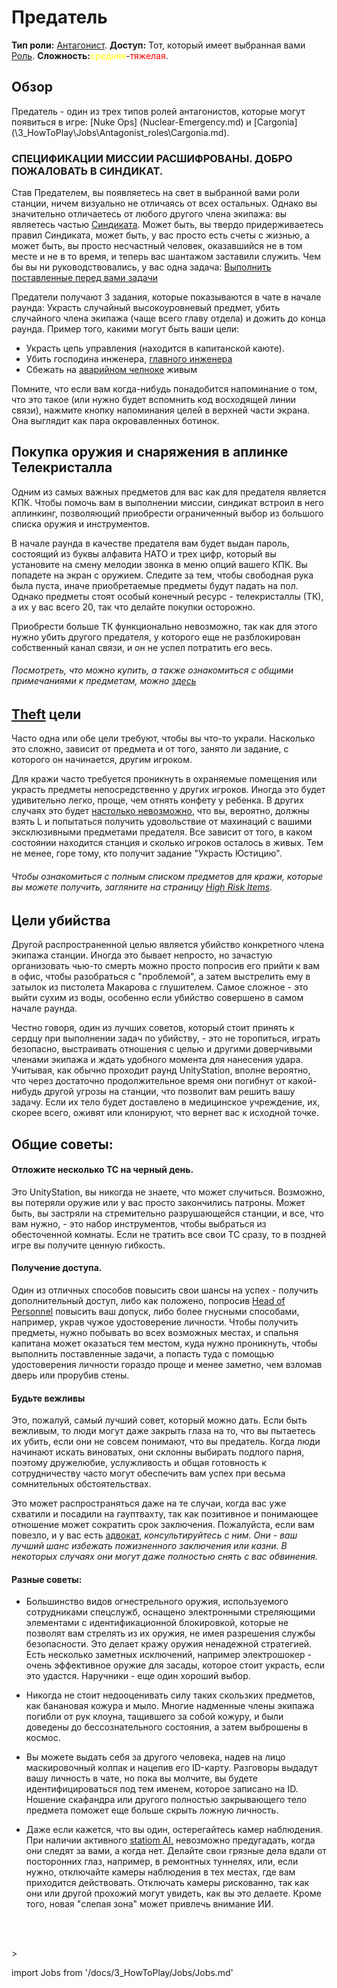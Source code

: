 # Предатель
**Тип роли:** <font color="Red">[Антагонист](\3_HowToPlay\Jobs\Antagonist_roles\Antagonist_roles.md)</font>. **Доступ:** Тот, который имеет выбранная вами [Роль](\3_HowToPlay\Jobs\Jobs.md). **Сложность:**<font color="Yellow">средняя</font>-<font color="Red">тяжелая</font>.


## Обзор

Предатель - один из трех типов ролей антагонистов, которые могут появиться в игре: [Nuke Ops] (Nuclear-Emergency.md) и [Cargonia] (\3_HowToPlay\Jobs\Antagonist_roles\Cargonia.md).


### СПЕЦИФИКАЦИИ МИССИИ РАСШИФРОВАНЫ. ДОБРО ПОЖАЛОВАТЬ В СИНДИКАТ.

Став Предателем, вы появляетесь на свет в выбранной вами роли станции, ничем визуально не отличаясь от всех остальных. Однако вы значительно отличаетесь от любого другого члена экипажа: вы являетесь частью [Синдиката](\4_Univers\Lore\Groups.md). Может быть, вы твердо придерживаетесь правил Синдиката, может быть, у вас просто есть счеты с жизнью, а может быть, вы просто несчастный человек, оказавшийся не в том месте и не в то время, и теперь вас шантажом заставили служить. Чем бы вы ни руководствовались, у вас одна задача: [Выполнить поставленные перед вами задачи](\4_Univers\Other\Jokes\So-close-to-impossible-that-it-might-as-well-not-even-exist.md)

Предатели получают 3 задания, которые показываются в чате в начале раунда: Украсть случайный высокоуровневый предмет, убить случайного члена экипажа (чаще всего главу отдела) и дожить до конца раунда. Пример того, какими могут быть ваши цели:

- Украсть цепь управления (находится в капитанской каюте).
- Убить господина инженера, [главного инженера](\3_HowToPlay\Jobs\Engineering_roles\Chief-Engineer.md)
- Сбежать на [аварийном челноке](Emergency-Shuttle.md) живым

Помните, что если вам когда-нибудь понадобится напоминание о том, что это такое (или нужно будет вспомнить код восходящей линии связи), нажмите кнопку напоминания целей в верхней части экрана. Она выглядит как пара окровавленных ботинок.

## Покупка оружия и снаряжения в аплинке Телекристалла

Одним из самых важных предметов для вас как для предателя является КПК. Чтобы помочь вам в выполнении миссии, синдикат встроил в него аплинкинг, позволяющий приобрести ограниченный выбор из большого списка оружия и инструментов.

В начале раунда в качестве предателя вам будет выдан пароль, состоящий из буквы алфавита НАТО и трех цифр, который вы установите на смену мелодии звонка в меню опций вашего КПК. Вы попадете на экран с оружием. Следите за тем, чтобы свободная рука была пуста, иначе приобретаемые предметы будут падать на пол. Однако предметы стоят особый конечный ресурс - телекристаллы (ТК), а их у вас всего 20, так что делайте покупки осторожно.

Приобрести больше ТК функционально невозможно, так как для этого нужно убить другого предателя, у которого еще не разблокирован собственный канал связи, и он не успел потратить его весь.

###### Посмотреть, что можно купить, а также ознакомиться с общими примечаниями к предметам, можно [здесь](\4_Univers\Items\Syndicate-Items.md)



## [Theft](\4_Univers\Items\High-Risk-Items.md) цели

Часто одна или обе цели требуют, чтобы вы что-то украли. Насколько это сложно, зависит от предмета и от того, занято ли задание, с которого он начинается, другим игроком.

Для кражи часто требуется проникнуть в охраняемые помещения или украсть предметы непосредственно у других игроков. Иногда это будет удивительно легко, проще, чем отнять конфету у ребенка. В других случаях это будет [настолько невозможно](\4_Univers\Other\Jokes\So-close-to-impossible-that-it-might-as-well-not-even-exist.md), что вы, вероятно, должны взять L и попытаться получить удовольствие от махинаций с вашими эксклюзивными предметами предателя. Все зависит от того, в каком состоянии находится станция и сколько игроков осталось в живых. Тем не менее, горе тому, кто получит задание "Украсть Юстицию".

###### Чтобы ознакомиться с полным списком предметов для кражи, которые вы можете получить, загляните на страницу [High Risk Items](\4_Univers\Items\High-Risk-Items.md).

## Цели убийства

Другой распространенной целью является убийство конкретного члена экипажа станции. Иногда это бывает непросто, но зачастую организовать чью-то смерть можно просто попросив его прийти к вам в офис, чтобы разобраться с "проблемой", а затем выстрелить ему в затылок из пистолета Макарова с глушителем. Самое сложное - это выйти сухим из воды, особенно если убийство совершено в самом начале раунда.

Честно говоря, один из лучших советов, который стоит принять к сердцу при выполнении задач по убийству, - это не торопиться, играть безопасно, выстраивать отношения с целью и другими доверчивыми членами экипажа и ждать удобного момента для нанесения удара. Учитывая, как обычно проходит раунд UnityStation, вполне вероятно, что через достаточно продолжительное время они погибнут от какой-нибудь другой угрозы на станции, что позволит вам решить вашу задачу. Если их тело будет доставлено в медицинское учреждение, их, скорее всего, оживят или клонируют, что вернет вас к исходной точке.

## Общие советы:

#### Отложите несколько TC на черный день.

Это UnityStation, вы никогда не знаете, что может случиться. Возможно, вы потеряли оружие или у вас просто закончились патроны. Может быть, вы застряли на стремительно разрушающейся станции, и все, что вам нужно, - это набор инструментов, чтобы выбраться из обесточенной комнаты. Если не тратить все свои TC сразу, то в поздней игре вы получите ценную гибкость.

#### Получение доступа.

Один из отличных способов повысить свои шансы на успех - получить дополнительный доступ, либо как положено, попросив [Head of Personnel](\3_HowToPlay\Jobs\Command_roles\Head-of-Personnel.md) повысить ваш допуск, либо более гнусными способами, например, украв чужое удостоверение личности. Чтобы получить предметы, нужно побывать во всех возможных местах, и спальня капитана может оказаться тем местом, куда нужно проникнуть, чтобы выполнить поставленные задачи, а попасть туда с помощью удостоверения личности гораздо проще и менее заметно, чем взломав дверь или прорубив стены.

#### Будьте вежливы

Это, пожалуй, самый лучший совет, который можно дать. Если быть вежливым, то люди могут даже закрыть глаза на то, что вы пытаетесь их убить, если они не совсем понимают, что вы предатель. Когда люди начинают искать виноватых, они склонны выбирать подлого парня, поэтому дружелюбие, услужливость и общая готовность к сотрудничеству часто могут обеспечить вам успех при весьма сомнительных обстоятельствах.

Это может распространяться даже на те случаи, когда вас уже схватили и посадили на гауптвахту, так как позитивное и понимающее отношение может сократить срок заключения. Пожалуйста, если вам повезло, и у вас есть [адвокат](\3_HowToPlay\Jobs\Security_roles\Lawyer.md), *консультируйтесь с ним. Они - ваш лучший шанс избежать пожизненного заключения или казни. В некоторых случаях они могут даже полностью снять с вас обвинения.*

#### Разные советы:

- Большинство видов огнестрельного оружия, используемого сотрудниками спецслужб, оснащено электронными стреляющими элементами с идентификационной блокировкой, которые не позволят вам стрелять из их оружия, не имея разрешения службы безопасности. Это делает кражу оружия ненадежной стратегией. Есть несколько заметных исключений, например электрошокер - очень эффективное оружие для засады, которое стоит украсть, если это удастся. Наручники - еще один хороший выбор.
- Никогда не стоит недооценивать силу таких скользких предметов, как банановая кожура и мыло. Многие надменные члены экипажа погибли от рук клоуна, тащившего за собой кожуру, и были доведены до бессознательного состояния, а затем выброшены в космос.
- Вы можете выдать себя за другого человека, надев на лицо маскировочный колпак и нацепив его ID-карту. Разговоры выдадут вашу личность в чате, но пока вы молчите, вы будете идентифицироваться под тем именем, которое записано на ID. Ношение скафандра или другого полностью закрывающего тело предмета поможет еще больше скрыть ложную личность.
- Даже если кажется, что вы один, остерегайтесь камер наблюдения. При наличии активного [statiom AI,](Station-AI.md) невозможно предугадать, когда они следят за вами, а когда нет. Делайте свои грязные дела вдали от посторонних глаз, например, в ремонтных туннелях, или, если нужно, отключайте камеры наблюдения в тех местах, где вам приходится действовать. Отключать камеры рискованно, так как они или другой прохожий могут увидеть, как вы это делаете. Кроме того, новая "слепая зона" может привлечь внимание ИИ.



  <br/>
<br/>>
<br/>

import Jobs from '/docs/3_HowToPlay/Jobs/Jobs.md'

<Jobs />

